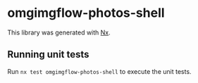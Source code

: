 # omgimgflow-photos-shell

This library was generated with [Nx](https://nx.dev).

## Running unit tests

Run `nx test omgimgflow-photos-shell` to execute the unit tests.
